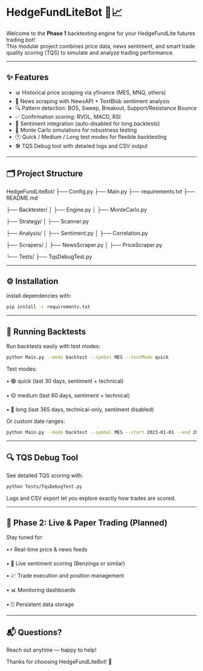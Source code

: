 # HedgeFundLiteBot 🚀📈

Welcome to the **Phase 1** backtesting engine for your HedgeFundLite futures trading bot!  
This modular project combines price data, news sentiment, and smart trade quality scoring (TQS) to simulate and analyze trading performance.

---

## ✨ Features

- 📊 Historical price scraping via yfinance (MES, MNQ, others)  
- 📰 News scraping with NewsAPI + TextBlob sentiment analysis  
- 🔍 Pattern detection: BOS, Sweep, Breakout, Support/Resistance Bounce  
- ✅ Confirmation scoring: RVOL, MACD, RSI  
- 🤖 Sentiment integration (auto-disabled for long backtests)  
- 🎲 Monte Carlo simulations for robustness testing  
- 🕐 Quick / Medium / Long test modes for flexible backtesting  
- 🛠️ TQS Debug tool with detailed logs and CSV output  

---

## 🗂️ Project Structure

HedgeFundLiteBot/
├── Config.py
├── Main.py
├── requirements.txt
├── README.md

├── Backtester/
│ ├── Engine.py
│ ├── MonteCarlo.py

├── Strategy/
│ ├── Scanner.py

├── Analysis/
│ ├── Sentiment.py
│ ├── Correlation.py

├── Scrapers/
│ ├── NewsScraper.py
│ ├── PriceScraper.py

└── Tests/
├── TqsDebugTest.py


---

## ⚙️ Installation

Install dependencies with:  
```bash
pip install -r requirements.txt
```
---

## 🏁 Running Backtests

Run backtests easily with test modes:

```bash
python Main.py --mode backtest --symbol MES --testMode quick
```

Test modes:

• 🟢 quick (last 30 days, sentiment + technical)

• 🟡 medium (last 60 days, sentiment + technical)

• 🔴 long (last 365 days, technical-only, sentiment disabled)

Or custom date ranges:

```bash
python Main.py --mode backtest --symbol MES --start 2023-01-01 --end 2023-06-01
```

---

## 🔍 TQS Debug Tool

See detailed TQS scoring with:

```bash
python Tests/TqsDebugTest.py
```
Logs and CSV export let you explore exactly how trades are scored.

---

## 🚀 Phase 2: Live & Paper Trading (Planned)

Stay tuned for:

•⚡ Real-time price & news feeds

• 🤖 Live sentiment scoring (Benzinga or similar)

• 💹 Trade execution and position management

• 📊 Monitoring dashboards

• 🗄️ Persistent data storage

---

## 📬 Questions?

Reach out anytime — happy to help!

Thanks for choosing HedgeFundLiteBot! 🎉